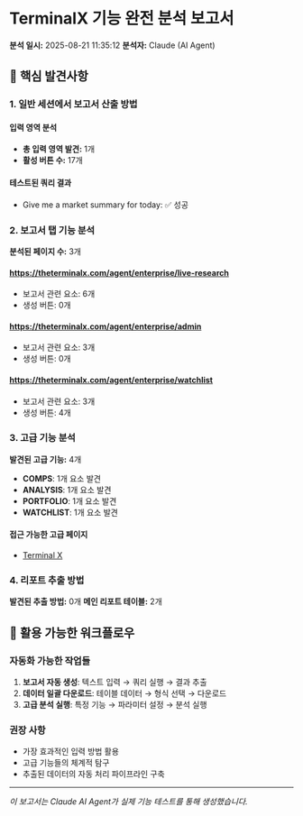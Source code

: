 # TerminalX 기능 완전 분석 보고서

**분석 일시:** 2025-08-21 11:35:12
**분석자:** Claude (AI Agent)

## 🎯 핵심 발견사항

### 1. 일반 세션에서 보고서 산출 방법


#### 입력 영역 분석
- **총 입력 영역 발견:** 1개
- **활성 버튼 수:** 17개

#### 테스트된 쿼리 결과
- Give me a market summary for today: ✅ 성공


### 2. 보고서 탭 기능 분석

**분석된 페이지 수:** 3개

#### https://theterminalx.com/agent/enterprise/live-research
- 보고서 관련 요소: 6개
- 생성 버튼: 0개
#### https://theterminalx.com/agent/enterprise/admin
- 보고서 관련 요소: 3개
- 생성 버튼: 0개
#### https://theterminalx.com/agent/enterprise/watchlist
- 보고서 관련 요소: 3개
- 생성 버튼: 4개


### 3. 고급 기능 분석

**발견된 고급 기능:** 4개

- **COMPS**: 1개 요소 발견
- **ANALYSIS**: 1개 요소 발견
- **PORTFOLIO**: 1개 요소 발견
- **WATCHLIST**: 1개 요소 발견

#### 접근 가능한 고급 페이지
- [Terminal X](https://theterminalx.com/agent/enterprise/comps)


### 4. 리포트 추출 방법

**발견된 추출 방법:** 0개
**메인 리포트 테이블:** 2개



## 🚀 활용 가능한 워크플로우

### 자동화 가능한 작업들
1. **보고서 자동 생성**: 텍스트 입력 → 쿼리 실행 → 결과 추출
2. **데이터 일괄 다운로드**: 테이블 데이터 → 형식 선택 → 다운로드
3. **고급 분석 실행**: 특정 기능 → 파라미터 설정 → 분석 실행

### 권장 사항
- 가장 효과적인 입력 방법 활용
- 고급 기능들의 체계적 탐구
- 추출된 데이터의 자동 처리 파이프라인 구축

---
*이 보고서는 Claude AI Agent가 실제 기능 테스트를 통해 생성했습니다.*
